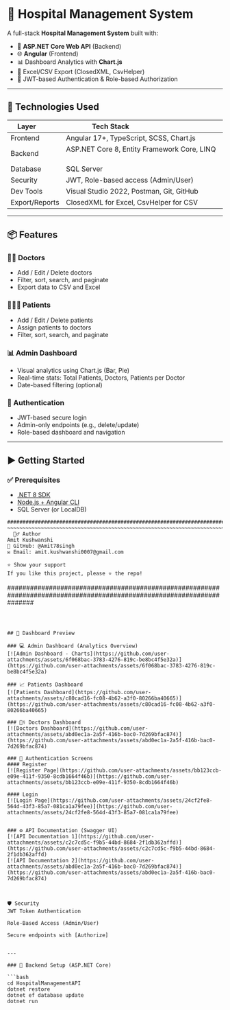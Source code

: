 # 🏥 Hospital Management System

A full-stack **Hospital Management System** built with:

- 🧠 **ASP.NET Core Web API** (Backend)
- 🌐 **Angular** (Frontend)
- 📊 Dashboard Analytics with **Chart.js**
- 📂 Excel/CSV Export (ClosedXML, CsvHelper)
- 🔐 JWT-based Authentication & Role-based Authorization

---

## 🔧 Technologies Used

| Layer         | Tech Stack                                    |
|---------------|-----------------------------------------------|
| Frontend      | Angular 17+, TypeScript, SCSS, Chart.js       |
| Backend       | ASP.NET Core 8, Entity Framework Core, LINQ   |
| Database      | SQL Server                                    |
| Security      | JWT, Role-based access (Admin/User)           |
| Dev Tools     | Visual Studio 2022, Postman, Git, GitHub      |
| Export/Reports| ClosedXML for Excel, CsvHelper for CSV        |

---

## 📦 Features

### 👨‍⚕️ Doctors
- Add / Edit / Delete doctors
- Filter, sort, search, and paginate
- Export data to CSV and Excel

### 🧑‍🤝‍🧑 Patients
- Add / Edit / Delete patients
- Assign patients to doctors
- Filter, sort, search, and paginate

### 📊 Admin Dashboard
- Visual analytics using Chart.js (Bar, Pie)
- Real-time stats: Total Patients, Doctors, Patients per Doctor
- Date-based filtering (optional)

### 🔐 Authentication
- JWT-based secure login
- Admin-only endpoints (e.g., delete/update)
- Role-based dashboard and navigation

---

## ▶️ Getting Started

### ✅ Prerequisites

- [.NET 8 SDK](https://dotnet.microsoft.com/download)
- [Node.js + Angular CLI](https://angular.io/guide/setup-local)
- SQL Server (or LocalDB)

~~~~~~~~~~~~~~~~~~~~~~~~~~~~~~~~~~~~~~~~~~~~~~~~~~~~~~~~~~~~~~~~~~~~~~~~~~~~~~~~~~~~~~~~~~~~~~~~~~~~~~~~~~~~~~~~~~~~~~~
#######################################################################################################################
~~~~~~~~~~~~~~~~~~~~~~~~~~~~~~~~~~~~~~~~~~~~~~~~~~~~~~~~~~~~~~~~~~~~~~~~~~~~~~~~~~~~~~~~~~~~~~~~~~~~~~~~~~~~~~~~~~~~~~
  🙋‍♂️ Author
Amit Kushwanshi
👤 GitHub: @Amit78singh
✉️ Email: amit.kushwanshi0007@gmail.com

⭐️ Show your support
If you like this project, please ⭐️ the repo!

~~~~~~~~~~~~~~~~~~~~~~~~~~~~~~~~~~~~~~~~~~~~~~~~~~~~~~~~~~~~~~~~~~~~~~~~~~~~~~~~~~~~~~~~~~~~~~~~~~~~~~~~~~~~~~~~~~~~~~~
#######################################################################################################################
~~~~~~~~~~~~~~~~~~~~~~~~~~~~~~~~~~~~~~~~~~~~~~~~~~~~~~~~~~~~~~~~~~~~~~~~~~~~~~~~~~~~~~~~~~~~~~~~~~~~~~~~~~~~~~~~~~~~~~~



## 📸 Dashboard Preview

### 💻 Admin Dashboard (Analytics Overview)
[![Admin Dashboard - Charts](https://github.com/user-attachments/assets/6f068bac-3783-4276-819c-be8bc4f5e32a)](https://github.com/user-attachments/assets/6f068bac-3783-4276-819c-be8bc4f5e32a)

### 📈 Patients Dashboard
[![Patients Dashboard](https://github.com/user-attachments/assets/c80cad16-fc08-4b62-a3f0-80266ba40665)](https://github.com/user-attachments/assets/c80cad16-fc08-4b62-a3f0-80266ba40665)

### 👨‍⚕️ Doctors Dashboard
[![Doctors Dashboard](https://github.com/user-attachments/assets/abd0ec1a-2a5f-416b-bac0-7d269bfac874)](https://github.com/user-attachments/assets/abd0ec1a-2a5f-416b-bac0-7d269bfac874)

### 🔑 Authentication Screens
#### Register
[![Register Page](https://github.com/user-attachments/assets/bb123ccb-e09e-411f-9350-8cdb1664f46b)](https://github.com/user-attachments/assets/bb123ccb-e09e-411f-9350-8cdb1664f46b)

#### Login
[![Login Page](https://github.com/user-attachments/assets/24cf2fe8-564d-43f3-85a7-081ca1a79fee)](https://github.com/user-attachments/assets/24cf2fe8-564d-43f3-85a7-081ca1a79fee)


### ⚙️ API Documentation (Swagger UI)
[![API Documentation 1](https://github.com/user-attachments/assets/c2c7cd5c-f9b5-44bd-8684-2f1db362affd)](https://github.com/user-attachments/assets/c2c7cd5c-f9b5-44bd-8684-2f1db362affd)
[![API Documentation 2](https://github.com/user-attachments/assets/abd0ec1a-2a5f-416b-bac0-7d269bfac874)](https://github.com/user-attachments/assets/abd0ec1a-2a5f-416b-bac0-7d269bfac874)



🛡️ Security
JWT Token Authentication

Role-Based Access (Admin/User)

Secure endpoints with [Authorize]


---

### 🧪 Backend Setup (ASP.NET Core)

```bash
cd HospitalManagementAPI
dotnet restore
dotnet ef database update
dotnet run
